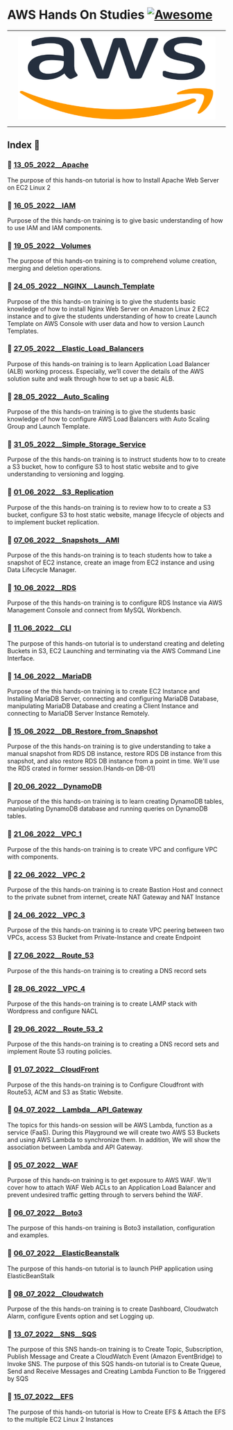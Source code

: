 AWS Hands On Studies  [![Awesome](https://cdn.rawgit.com/sindresorhus/awesome/d7305f38d29fed78fa85652e3a63e154dd8e8829/media/badge.svg)](https://github.com/sindresorhus/awesome)
===============
<hr>

<p align="center">
    <img alt="Python" src="https://raw.githubusercontent.com/medipnegiz/linux_cheat_sheet/main/Img/aws.svg" height="190" width="455">
</p>
<hr>

## Index 📜

### 🔖 [13_05_2022__Apache](https://github.com/medipnegiz/aws_hands_on/blob/main/13_05_2022__Apache/apache%20install.sh)
The purpose of this hands-on tutorial is how to Install Apache Web Server on EC2 Linux 2

### 🔖 [16_05_2022__IAM](https://github.com/medipnegiz/aws_hands_on/blob/main/16_05_2022__IAM/IAM%20.md)
Purpose of the this hands-on training is to give basic understanding of how to use IAM and IAM components.

### 🔖 [19_05_2022__Volumes](https://github.com/medipnegiz/aws_hands_on/tree/main/19_05_2022_Volumes)
The purpose of this hands-on training is to comprehend volume creation, merging and deletion operations.

### 🔖 [24_05_2022__NGINX__Launch_Template](https://github.com/medipnegiz/aws_hands_on/tree/main/24_05_2022_NGINX__Launch_Template)
Purpose of the this hands-on training is to give the students basic knowledge of how to install Nginx Web Server on Amazon Linux 2 EC2 instance and to give the students understanding of how to create Launch Template on AWS Console with user data and how to version Launch Templates.

### 🔖 [27_05_2022__Elastic_Load_Balancers](https://github.com/medipnegiz/aws_hands_on/blob/main/27_05_2022__Elastic_Load_Balancers/Elastic_Load_Balancer.md)
Purpose of this hands-on training is to learn Application Load Balancer (ALB) working process. Especially, we’ll cover the details of the AWS solution suite and walk through how to set up a basic ALB.

### 🔖 [28_05_2022__Auto_Scaling](https://github.com/medipnegiz/aws_hands_on/blob/main/28_05_2022__Auto_Scaling/Auto_Scaling.md)
Purpose of the this hands-on training is to give the students basic knowledge of how to configure AWS Load Balancers with Auto Scaling Group and Launch Template.

### 🔖 [31_05_2022__Simple_Storage_Service](https://github.com/medipnegiz/aws_hands_on/tree/main/31_05_2022__Simple_Storage_Service)
Purpose of the this hands-on training is to instruct students how to to create a S3 bucket, how to configure S3 to host static website and to give understanding to versioning and logging.

### 🔖 [01_06_2022__S3_Replication](https://github.com/medipnegiz/aws_hands_on/tree/main/01_06_2022__S3_Replication)
Purpose of the this hands-on training is to review how to to create a S3 bucket, configure S3 to host static website, manage lifecycle of objects and to implement bucket replication.

### 🔖 [07_06_2022__Snapshots__AMI](https://github.com/medipnegiz/aws_hands_on/blob/main/07_06_2022__Snapshots__AMI/Snapshots_AMI.md)
Purpose of the this hands-on training is to teach students how to take a snapshot of EC2 instance, create an image from EC2 instance and using Data Lifecycle Manager.

### 🔖 [10_06_2022__RDS](https://github.com/medipnegiz/aws_hands_on/blob/main/10_06_2022__RDS/Relational_Database.md)
Purpose of the this hands-on training is to configure RDS Instance via AWS Management Console and connect from MySQL Workbench.

### 🔖 [11_06_2022__CLI](https://github.com/medipnegiz/aws_hands_on/blob/main/11_06_2022__CLI/Command_Line_Interface.sh)
The purpose of this hands-on tutorial is to understand creating and deleting Buckets in S3, EC2 Launching and terminating via the AWS Command Line Interface.

### 🔖 [14_06_2022__MariaDB](https://github.com/medipnegiz/aws_hands_on/tree/main/14_06_2022__MariaDB)
Purpose of the this hands-on training is to create EC2 Instance and Installing MariaDB Server, connecting and configuring MariaDB Database, manipulating MariaDB Database and creating a Client Instance and connecting to MariaDB Server Instance Remotely.

### 🔖 [15_06_2022__DB_Restore_from_Snapshot](https://github.com/medipnegiz/aws_hands_on/blob/main/15_06_2022__DB_Restore_from_Snapshot/DB_Restore_from_Snapshot.md)
Purpose of the this hands-on training is to give understanding to take a manual snapshot from RDS DB instance, restore RDS DB instance from this snapshot, and also restore RDS DB instance from a point in time. We'll use the RDS crated in former session.(Hands-on DB-01)

### 🔖 [20_06_2022__DynamoDB](https://github.com/medipnegiz/aws_hands_on/tree/main/20_06_2022__DynamoDB)
Purpose of the this hands-on training is to learn creating DynamoDB tables, manipulating DynamoDB database and running queries on DynamoDB tables.

### 🔖 [21_06_2022__VPC_1](https://github.com/medipnegiz/aws_hands_on/blob/main/21_06_2022__VPC_1/Virtual_Privat_Cloud_1.md)
Purpose of the this hands-on training is to create VPC and configure VPC with components.

### 🔖 [22_06_2022__VPC_2](https://github.com/medipnegiz/aws_hands_on/blob/main/22_06_2022__VPC_2/Virtual_Private_Cloud_2.md)
Purpose of the this hands-on training is to create Bastion Host and connect to the private subnet from internet, create NAT Gateway and NAT Instance

### 🔖 [24_06_2022__VPC_3](https://github.com/medipnegiz/aws_hands_on/tree/main/24_06_2022__VPC_3)
Purpose of the this hands-on training is to create VPC peering between two VPCs, access S3 Bucket from Private-Instance and create Endpoint

### 🔖 [27_06_2022__Route_53](https://github.com/medipnegiz/aws_hands_on/tree/main/27_06_2022__Route_53)
Purpose of the this hands-on training is to creating a DNS record sets

### 🔖 [28_06_2022__VPC_4](https://github.com/medipnegiz/aws_hands_on/blob/main/28_06_2022__VPC_4/VPC4-LAMP-NACL.sh)
Purpose of the this hands-on training is to create LAMP stack with Wordpress and configure NACL

### 🔖 [29_06_2022__Route_53_2](https://github.com/medipnegiz/aws_hands_on/tree/main/29_06_2022__Route_53_2)
Purpose of the this hands-on training is to creating a DNS record sets and implement Route 53 routing policies.

### 🔖 [01_07_2022__CloudFront](https://github.com/medipnegiz/aws_hands_on/tree/main/01_07_2022__CloudFront)
Purpose of the this hands-on training is to Configure Cloudfront with Route53, ACM and S3 as Static Website.

### 🔖 [04_07_2022__Lambda__API_Gateway](https://github.com/medipnegiz/aws_hands_on/blob/main/04_07_2022__Lambda__API_Gateway/Lambda_API_Gateway.md)
The topics for this hands-on session will be AWS Lambda, function as a service (FaaS). During this Playground we will create two AWS S3 Buckets and using AWS Lambda to synchronize them. In addition, We will show the association between Lambda and API Gateway.

### 🔖 [05_07_2022__WAF](https://github.com/medipnegiz/aws_hands_on/blob/main/05_07_2022__WAF/AWS_Security_WAF.md)
Purpose of this hands-on training is to get exposure to AWS WAF. We'll cover how to attach WAF Web ACLs to an Application Load Balancer and prevent undesired traffic getting through to servers behind the WAF.

### 🔖 [06_07_2022__Boto3](https://github.com/medipnegiz/aws_hands_on/blob/main/06_07_2022__Boto3/Boto3.md)
The purpose of this hands-on training is Boto3 installation, configuration and examples.

### 🔖 [06_07_2022__ElasticBeanstalk](https://github.com/medipnegiz/aws_hands_on/tree/main/06_07_2022__ElasticBeanstalk)
The purpose of this hands-on tutorial is to launch PHP application using ElasticBeanStalk

### 🔖 [08_07_2022__Cloudwatch](https://github.com/medipnegiz/aws_hands_on/blob/main/08_07_2022__Cloudwatch/CloudWatch.md)
Purpose of the this hands-on training is to create Dashboard, Cloudwatch Alarm, configure Events option and set Logging up.

### 🔖 [13_07_2022__SNS__SQS](https://github.com/medipnegiz/aws_hands_on/tree/main/13_07_2022__SNS__SQS)
The purpose of this SNS hands-on training is to Create Topic, Subscription, Publish Message and  Create a CloudWatch Event (Amazon EventBridge) to Invoke SNS.
The purpose of this SQS hands-on tutorial is to Create Queue, Send and Receive Messages and Creating Lambda Function to Be Triggered by SQS

### 🔖 [15_07_2022__EFS](https://github.com/medipnegiz/aws_hands_on/blob/main/15_07_2022__EFS/EFS.md)
The purpose of this hands-on tutorial is How to Create EFS & Attach the EFS to the multiple EC2 Linux 2 Instances
